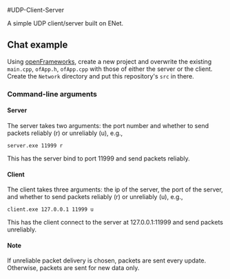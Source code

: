 #UDP-Client-Server

A simple UDP client/server built on ENet.

## Chat example

Using [openFrameworks](http://www.openframeworks.cc), create a new project and overwrite the existing `main.cpp`, `ofApp.h`, `ofApp.cpp` with those of either the server or the client. Create the `Network` directory and put this repository's `src` in there.

### Command-line arguments

#### Server
The server takes two arguments: the port number and whether to send packets reliably (r) or unreliably (u), e.g.,
```
server.exe 11999 r
```
This has the server bind to port 11999 and send packets reliably.

#### Client
The client takes three arguments: the ip of the server, the port of the server, and whether to send packets reliably (r) or unreliably (u), e.g.,
```
client.exe 127.0.0.1 11999 u
```
This has the client connect to the server at 127.0.0.1:11999 and send packets unreliably.

#### Note
If unreliable packet delivery is chosen, packets are sent every update. Otherwise, packets are sent for new data only.
